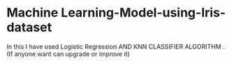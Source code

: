 # Machine Learning-Model-using-Iris-dataset
In this I have used Logistic Regression AND KNN CLASSIFIER ALGORITHM .
(If anyone want can upgrade or improve it) 

